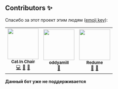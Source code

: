 ## Contributors ✨

Спасибо за этот проект этим людям ([emoji key](https://allcontributors.org/docs/en/emoji-key)):


<table>
  <tr>
    <td align="center"><a href="https://github.com/CatInChair"><img src="https://avatars.githubusercontent.com/u/65989148?v=3?s=100" width="100px;" alt=""/><br /><sub><b>Cat In Chair</b></sub></a><br />
      <a href="#code" title="Код">💻</a>
     <a href="#ideas" title="Идеи">🤔</a>
    <a href="#projectManagement" title="Управление проектом">📆</a></td>
 
   <td align="center"><a href="https://github.com/oddyamill"><img src="https://avatars.githubusercontent.com/u/43600905?v=3?s=100" width="100px;" alt=""/><br /><sub><b>oddyamill</b></sub></a><br />
     <a href="#ideas" title="Идеи">🤔</a></td>
    
   <td align="center"><a href="https://github.com/Redume"><img src="https://avatars.githubusercontent.com/u/49362257?v=3?s=100" width="100px;" alt=""/><br /><sub><b>Redume</b></sub></a><br />
     <a href="#projectManagement" title="Управление проектом">📆</a>
    <a href="#ideas" title="Идеи">🤔</a></td>
 </tr>
</table>

**Данный бот уже не поддерживается**
